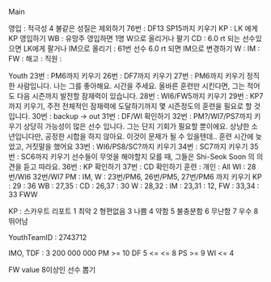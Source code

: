 Main

영입	: 적극성 4 불같은 성질은 제외하기
76번 : DF13 SP15까지 키우기
KP	: LK 에게 KP 영입하기
WB	: 유망주 영입하면 1명 W으로 올리거나 팔기
CD	: 6.0 rt 되는 선수있으면 LK에게 팔거나 IM으로 올리기
	: 61번 선수 6.0 rt 되면 IM으로 변경하기
W	:
IM  :
FW	:
해고  : 
직원  : 

Youth
23번 : PM6까지 키우기
26번 : DF7까지 키우기
27번 : PM6까지 키우기
  정직한 사람입니다. 나는 그를 좋아해요.
  시간을 주세요. 올바른 훈련만 시킨다면, 그는 적어도 다음 시즌까지 발전할 잠재력이 있습니다.
28번 : WI6/FW5까지 키우기
29번 : KP7까지 키우기, 주전
  전체적인 잠재력에 도달하기까지 몇 시즌정도의 훈련을 필요로 할 것입니다.
30번 : backup -> out
31번 : DF/WI 확인하기
32번 : PM?/WI7/PS7까지 키우기
  상당히 가능성이 많은 선수 입니다. 그는 단지 기회가 필요할 뿐이에요.
  상냥한 소년입니다만, 공정한 시합을 하지 않아요. 
  이것이 문제가 될 수 있을텐데..
  훈련 시간에 늦었고, 거짓말을 했어요
33번 : WI6/PS8/SC?까지 키우기
34번 : SC7까지 키우기
35번 : SC6까지 키우기
  선수들이 무엇을 해야할지 모를 때, 그들은 Shi-Seok Soon 의 의견을 듣고 따라요.
36번 : KP 확인하기
37번 : CD 확인하기
훈련 :
   개인   : All
   WI                : 28번/WI6 32번/WI7
   PM     : IM, W    : 23번/PM6, 26번/PM5, 27번/PM6 까지 키우기
   KP     : 29       : 36
   WB     : 27,35    : 
   CD     : 26,37    : 30
   W      : 28,32    : 
   IM     : 23,31    : 12, 
   FW     : 33,34    : 33 FWW

KP : 스카우트 리포트
1 최악
2 형편없음
3 나쁨
4 약함
5 불충분함
6 무난함
7 우수
8 뛰어남

YouthTeamID : 2743712

IMO, TDF : 3 200 000 000
PM >= 10
DF 5 <= <= 8
PS >= 9
WI <= 4

FW value 8이상인 선수 뽑기
